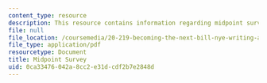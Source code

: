 ```yaml
---
content_type: resource
description: This resource contains information regarding midpoint survey.
file: null
file_location: /coursemedia/20-219-becoming-the-next-bill-nye-writing-and-hosting-the-educational-show-january-iap-2015/0ca33476042a8cc2e31dcdf2b7e2848d_MIT20_219IAP15_Midsurvy.pdf
file_type: application/pdf
resourcetype: Document
title: Midpoint Survey
uid: 0ca33476-042a-8cc2-e31d-cdf2b7e2848d
---
```


